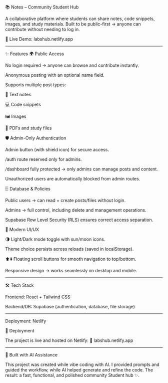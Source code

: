📚 Notes – Community Student Hub

A collaborative platform where students can share notes, code snippets, images, and study materials.
Built to be public-first → anyone can contribute without needing to log in.

🔗 Live Demo: labshub.netlify.app

------------------------------------------------------------------------

✨ Features
🌍 Public Access

No login required → anyone can browse and contribute instantly.

Anonymous posting with an optional name field.

Supports multiple post types:

📝 Text notes

💻 Code snippets

🖼️ Images

📄 PDFs and study files

🛡️ Admin-Only Authentication

Admin button (with shield icon) for secure access.

/auth route reserved only for admins.

/dashboard fully protected → only admins can manage posts and content.

Unauthorized users are automatically blocked from admin routes.

🗄️ Database & Policies

Public users → can read + create posts/files without login.

Admins → full control, including delete and management operations.

Supabase Row Level Security (RLS) ensures correct access separation.

🎨 Modern UI/UX

🌗 Light/Dark mode toggle with sun/moon icons.

Theme choice persists across reloads (saved in localStorage).

⬆️⬇️ Floating scroll buttons for smooth navigation to top/bottom.

Responsive design → works seamlessly on desktop and mobile.

------------------------------------------------------------------------
🛠️ Tech Stack

Frontend: React + Tailwind CSS

Backend/DB: Supabase (authentication, database, file storage)

------------------------------------------------------------------------
Deployment: Netlify

🚀 Deployment

The project is live and hosted on Netlify:
🔗 labshub.netlify.app

------------------------------------------------------------------------
🤖 Built with AI Assistance

This project was created while vibe coding with AI.
I provided prompts and guided the workflow, while AI helped generate and refine the code.
The result: a fast, functional, and polished community Student hub ✨.
